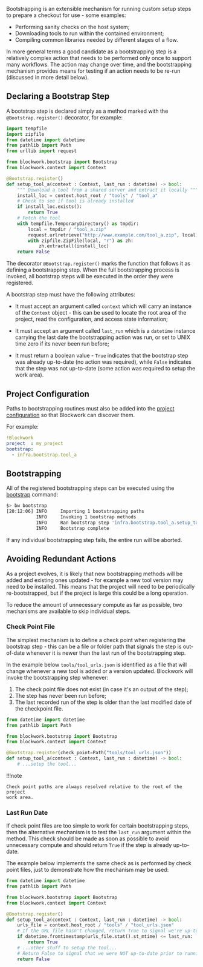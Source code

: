 Bootstrapping is an extensible mechanism for running custom setup steps to prepare
a checkout for use - some examples:

 * Performing sanity checks on the host system;
 * Downloading tools to run within the contained environment;
 * Compiling common libraries needed by different stages of a flow.

In more general terms a good candidate as a bootstrapping step is a relatively
complex action that needs to be performed only once to support many workflows.
The action may change over time, and the bootstrapping mechanism provides means
for testing if an action needs to be re-run (discussed in more detail below).

## Declaring a Bootstrap Step

A bootstrap step is declared simply as a method marked with the `@Bootstrap.register()`
decorator, for example:

```python linenums="1" title="infra/bootstrap/tool_a.py"
import tempfile
import zipfile
from datetime import datetime
from pathlib import Path
from urllib import request

from blockwork.bootstrap import Bootstrap
from blockwork.context import Context

@Bootstrap.register()
def setup_tool_a(context : Context, last_run : datetime) -> bool:
    """ Download a tool from a shared server and extract it locally """
    install_loc = context.host_root / "tools" / "tool_a"
    # Check to see if tool is already installed
    if install_loc.exists():
        return True
    # Fetch the tool
    with tempfile.TemporaryDirectory() as tmpdir:
        local = tmpdir / "tool_a.zip"
        request.urlretrieve("http://www.example.com/tool_a.zip", local)
        with zipfile.ZipFile(local, "r") as zh:
            zh.extractall(install_loc)
    return False
```

The decorator `@Bootstrap.register()` marks the function that follows it as
defining a bootstrapping step. When the full bootstrapping process is invoked,
all bootstrap steps will be executed in the order they were registered.

A bootstrap step must have the following attributes:

 * It must accept an argument called `context` which will carry an instance of
   the `Context` object - this can be used to locate the root area of the project,
   read the configuration, and access state information;

 * It must accept an argument called `last_run` which is a `datetime` instance
   carrying the last date the bootstrapping action was run, or set to UNIX time
   zero if its never been run before;

 * It must return a boolean value - `True` indicates that the bootstrap step was
   already up-to-date (no action was required), while `False` indicates that the
   step was not up-to-date (some action was required to setup the work area).

## Project Configuration

Paths to bootstrapping routines must also be added into the
[project configuration](../config/bw_yaml.md) so that Blockwork can discover them.

For example:

```yaml linenums="1" title=".bw.yaml"
!Blockwork
project  : my_project
bootstrap:
  - infra.bootstrap.tool_a
```

## Bootstrapping

All of the registered bootstrapping steps can be executed using the
[bootstrap](../cli/bootstrap.md) command:

```bash
$> bw bootstrap
[20:12:06] INFO     Importing 1 bootstrapping paths
           INFO     Invoking 1 bootstrap methods
           INFO     Ran bootstrap step 'infra.bootstrap.tool_a.setup_tool_a'
           INFO     Bootstrap complete
```

If any individual bootstrapping step fails, the entire run will be aborted.

## Avoiding Redundant Actions

As a project evolves, it is likely that new bootstrapping methods will be added
and existing ones updated - for example a new tool version may need to be installed.
This means that the project will need to be periodically re-bootstrapped, but if
the project is large this could be a long operation.

To reduce the amount of unnecessary compute as far as possible, two mechanisms
are available to skip individual steps.

### Check Point File

The simplest mechanism is to define a check point when registering the bootstrap
step - this can be a file or folder path that signals the step is out-of-date
whenever it is newer than the last run of the bootstrapping step.

In the example below `tools/tool_urls.json` is identified as a file that will
change whenever a new tool is added or a version updated. Blockwork will invoke
the bootstrapping step whenever:

 1. The check point file does not exist (in case it's an output of the step);
 2. The step has never been run before;
 3. The last recorded run of the step is older than the last modified date of
    the checkpoint file.


```python linenums="1" title="infra/bootstrap/tool_a.py"
from datetime import datetime
from pathlib import Path

from blockwork.bootstrap import Bootstrap
from blockwork.context import Context

@Bootstrap.register(check_point=Path("tools/tool_urls.json"))
def setup_tool_a(context : Context, last_run : datetime) -> bool:
    # ...setup the tool...
```

!!!note

    Check point paths are always resolved relative to the root of the project
    work area.

### Last Run Date

If check point files are too simple to work for certain bootstrapping steps,
then the alternative mechanism is to test the `last_run` argument within the
method. This check should be made as soon as possible to avoid unnecessary
compute and should return `True` if the step is already up-to-date.

The example below implements the same check as is performed by check point files,
just to demonstrate how the mechanism may be used:

```python linenums="1" title="infra/bootstrap/tool_a.py"
from datetime import datetime
from pathlib import Path

from blockwork.bootstrap import Bootstrap
from blockwork.context import Context

@Bootstrap.register()
def setup_tool_a(context : Context, last_run : datetime) -> bool:
    urls_file = context.host_root / "tools" / "tool_urls.json"
    # If the URL file hasn't changed, return True to signal we're up-to-date
    if datetime.fromtimestamp(urls_file.stat().st_mtime) <= last_run:
        return True
    # ...other stuff to setup the tool...
    # Return False to signal that we were NOT up-to-date prior to running
    return False
```
